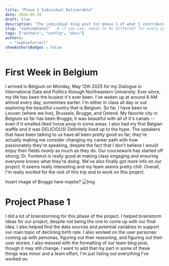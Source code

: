 ```yaml
---
title: "Phase 1 Individual Deliverable"
date: 2024-05-20
draft: true
description: "The individual blog post for phase 1 of what I contributed and my time in Leuven"
slug: "sophiephase1"   # if you use, needs to be different for every post
tags: ["authors", "config", "docs"]
authors:
  - "sophiefarrell"
showAuthorsBadges : false
---
```


# First Week in Belgium

I arrived in Belgium on Monday, May 12th 2025 for my Dialogue in International Data and Politics through Northeastern University. Ever since, my life has been the busiest it's ever been. I've woken up at around 8 AM almost every day, sometimes earlier. I'm either in class all day or out exploring the beautiful country that is Belgium. So far, I have been to Leuven (where we live), Brussels, Brugge, and Ostend. My favorite city in Belgium so far has been Brugge; it was beautiful with all of it's canals -- even if it smelled liked horse poop in some areas. I also had my first Belgian waffle and it was DELICIOUS! Definitely lived up to the hype. The speakers that have been talking to us have all been pretty good so far; they're actually making me consider changing my career path with how passionately they're speaking, despite the fact that I don't believe I would enjoy their fields _nearly_ as much as they do. Our coursework has started off strong; Dr. Fontenot is really good at making class engaging and ensuring everyone knows what they're doing. We've also finally got more info on our project. It seems really interesting and my team seems pretty chill.  Overall, I'm really excited for the rest of this trip and to work on this project. 

Insert image of Brugge here maybe?
![img](/tree.jpeg)

# Project Phase 1

I did a lot of brainstorming for this phase of the project. I helped brainstorm ideas for our project, despite not being the one to come up with our final idea. I also helped find the data sources and potential variables to support our main topic of declining birth rate. I also worked on the user personas: coming up with personas, figuring out their reasoning, and figuring out their user stories. I also messed with the formatting of our team blog post, though it may still change. I want to add that my part in some of these things was minor and a team effort; I'm just listing out everything I've worked on. 